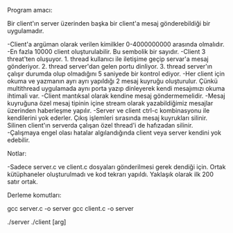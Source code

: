 Program amacı:

Bir client'ın server üzerinden başka bir client'a mesaj gönderebildiği bir uygulamadır.

-Client'a argüman olarak verilen kimilkler 0-4000000000 arasında olmalıdır.
-En fazla 10000 client oluşturulabilir. Bu sembolik bir sayıdır.
-Client 3 threat'ten oluşuyor. 1. thread kullanıcı ile iletişime geçip servar'a
	mesaj gönderiyor. 2. thread server'dan gelen portu dinliyor. 
	3. thread server'ın çalışır  durumda olup olmadığını 5 saniyede bir kontrol ediyor.
-Her client için okuma ve yazmanın ayrı ayrı yapıldığı 2 mesaj kuyruğu oluşturulur.
	Çünkü multithread uygulamada aynı porta yazıp dinleyerek kendi mesajımızı okuma 
	ihtimali var.
-Client mantıksal olarak kendine mesaj göndermemelidir.
-Mesaj kuyruğuna özel mesaj tipinin içine stream olarak yazabildiğimiz mesajlar
	üzerinden haberleşme yapılır.
-Server ve client ctrl-c kombinasyonu ile kendilerini yok ederler. Çıkış işlemleri
	sırasında mesaj kuyrukları silinir. Silinen client'ın serverda çalışan özel
	thread'i de hafızadan silinir.
-Çalışmaya engel olası hatalar algılandığında client veya server kendini yok edebilir.

Notlar: 

-Sadece server.c ve client.c dosyaları gönderilmesi gerek dendiği için. Ortak kütüphaneler oluşturulmadı
	ve kod tekrarı yapıldı. Yaklaşık olarak ilk 200 satır ortak.

Derleme komutları:

gcc server.c -o server
gcc client.c -o server

./server
./client [arg]